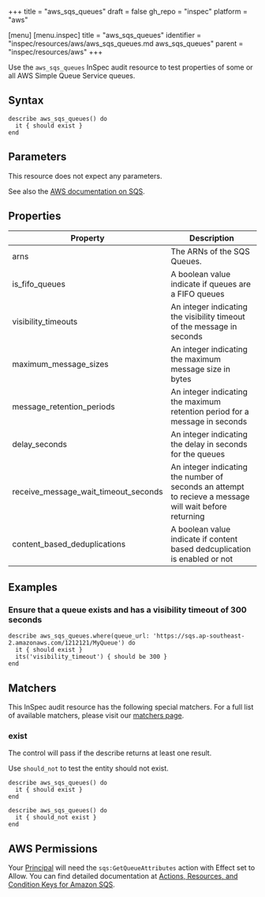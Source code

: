 +++
title = "aws_sqs_queues"
draft = false
gh_repo = "inspec"
platform = "aws"

[menu]
  [menu.inspec]
    title = "aws_sqs_queues"
    identifier = "inspec/resources/aws/aws_sqs_queues.md aws_sqs_queues"
    parent = "inspec/resources/aws"
+++

Use the `aws_sqs_queues` InSpec audit resource to test properties of some or all AWS Simple Queue Service queues.

## Syntax

    describe aws_sqs_queues() do
      it { should exist }
    end

## Parameters

This resource does not expect any parameters.

See also the [AWS documentation on SQS](https://docs.aws.amazon.com/AWSSimpleQueueService/latest/SQSDeveloperGuide/welcome.html).

## Properties

| Property                             | Description                                                                                            |
| ------------------------------------ | ------------------------------------------------------------------------------------------------------ |
| arns                                 | The ARNs of the SQS Queues.                                                                            |
| is_fifo_queues                       | A boolean value indicate if queues are a FIFO queues                                                   |
| visibility_timeouts                  | An integer indicating the visibility timeout of the message in seconds                                 |
| maximum_message_sizes                | An integer indicating the maximum message size in bytes                                                |
| message_retention_periods            | An integer indicating the maximum retention period for a message in seconds                            |
| delay_seconds                        | An integer indicating the delay in seconds for the queues                                              |
| receive_message_wait_timeout_seconds | An integer indicating the number of seconds an attempt to recieve a message will wait before returning |
| content_based_deduplications         | A boolean value indicate if content based dedcuplication is enabled or not                             |

## Examples

### Ensure that a queue exists and has a visibility timeout of 300 seconds

    describe aws_sqs_queues.where(queue_url: 'https://sqs.ap-southeast-2.amazonaws.com/1212121/MyQueue') do
      it { should exist }
      its('visibility_timeout') { should be 300 }
    end

## Matchers

This InSpec audit resource has the following special matchers. For a full list of available matchers, please visit our [matchers page](/inspec/matchers/).

### exist

The control will pass if the describe returns at least one result.

Use `should_not` to test the entity should not exist.

    describe aws_sqs_queues() do
      it { should exist }
    end

    describe aws_sqs_queues() do
      it { should_not exist }
    end

## AWS Permissions

Your [Principal](https://docs.aws.amazon.com/IAM/latest/UserGuide/intro-structure.html#intro-structure-principal) will need the `sqs:GetQueueAttributes` action with Effect set to Allow.
You can find detailed documentation at [Actions, Resources, and Condition Keys for Amazon SQS](https://docs.aws.amazon.com/AWSSimpleQueueService/latest/SQSDeveloperGuide/sqs-using-identity-based-policies.html).
